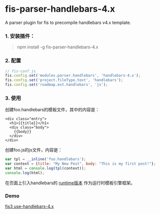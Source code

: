 # fis-parser-handlebars-4.x

A parser plugin for fis to precompile handlebars v4.x template.

### 1. 安装插件：

> npm install -g fis-parser-handlebars-4.x

### 2. 配置

```js
// fis-conf.js
fis.config.set('modules.parser.handlebars', 'handlebars-4.x');
fis.config.set('project.fileType.text', 'handlebars');
fis.config.set('roadmap.ext.handlebars', 'js');
```

### 3. 使用
创建foo.handlebars的模板文件，其中的内容是：
```hanblebars
<div class="entry">
  <h1>{{title}}</h1>
  <div class="body">
    {{body}}
  </div>
</div>
```

创建foo.js的js文件，内容是：

```js
var tpl = __inline('foo.handlebars');
var context = {title: "My New Post", body: "This is my first post!"};
var html = console.log(tpl(context));
console.log(html);
```

在页面上引入handlebars的 [runtime版本](http://builds.handlebarsjs.com.s3.amazonaws.com/handlebars.runtime-v4.0.2.js) 作为运行时模板引擎框架。

### Demo
[fis3 use-handlebars-4.x](https://github.com/fex-team/fis3-demo/tree/master/use-handlebars-4.x)